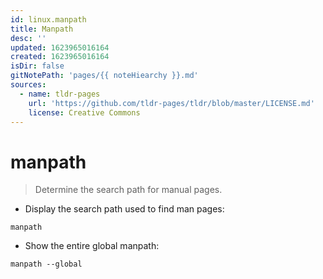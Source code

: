 ```yaml
---
id: linux.manpath
title: Manpath
desc: ''
updated: 1623965016164
created: 1623965016164
isDir: false
gitNotePath: 'pages/{{ noteHiearchy }}.md'
sources:
  - name: tldr-pages
    url: 'https://github.com/tldr-pages/tldr/blob/master/LICENSE.md'
    license: Creative Commons
---
```

# manpath

> Determine the search path for manual pages.

- Display the search path used to find man pages:

`manpath`

- Show the entire global manpath:

`manpath --global`

